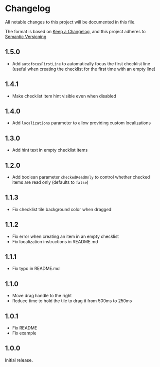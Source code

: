 # Changelog

All notable changes to this project will be documented in this file.

The format is based on [Keep a Changelog](https://keepachangelog.com/en/1.1.0/), and this project
adheres to [Semantic Versioning](https://semver.org/spec/v2.0.0.html).

## 1.5.0

- Add `autofocusFirstLine` to automatically focus the first checklist line (useful when creating the checklist for the first time with an empty line)

## 1.4.1

- Make checklist item hint visible even when disabled

## 1.4.0

- Add `localizations` parameter to allow providing custom localizations

## 1.3.0

- Add hint text in empty checklist items

## 1.2.0

- Add boolean parameter `checkedReadOnly` to control whether checked items are read only (defaults to `false`)

## 1.1.3

- Fix checklist tile background color when dragged

## 1.1.2

- Fix error when creating an item in an empty checklist
- Fix localization instructions in README.md

## 1.1.1

- Fix typo in README.md

## 1.1.0

- Move drag handle to the right
- Reduce time to hold the tile to drag it from 500ms to 250ms

## 1.0.1

- Fix README
- Fix example

## 1.0.0

Initial release.
